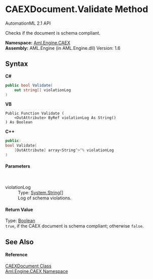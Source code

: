# CAEXDocument.Validate Method 
AutomationML 2.1 API 

Checks if the document is schema compliant.

**Namespace:**&nbsp;<a href="N_Aml_Engine_CAEX">Aml.Engine.CAEX</a><br />**Assembly:**&nbsp;AML.Engine (in AML.Engine.dll) Version: 1.6

## Syntax

**C#**<br />
``` C#
public bool Validate(
	out string[] violationLog
)
```

**VB**<br />
``` VB
Public Function Validate ( 
	<OutAttribute> ByRef violationLog As String()
) As Boolean
```

**C++**<br />
``` C++
public:
bool Validate(
	[OutAttribute] array<String^>^% violationLog
)
```


#### Parameters
&nbsp;<dl><dt>violationLog</dt><dd>Type: <a href="https://docs.microsoft.com/dotnet/api/system.string" target="_parent" rel="noopener noreferrer">System.String</a>[]<br />Log of schema violations.</dd></dl>

#### Return Value
Type: <a href="https://docs.microsoft.com/dotnet/api/system.boolean" target="_parent" rel="noopener noreferrer">Boolean</a><br />`true`, if the CAEX document is schema compliant; otherwise `false`.

## See Also


#### Reference
<a href="T_Aml_Engine_CAEX_CAEXDocument">CAEXDocument Class</a><br /><a href="N_Aml_Engine_CAEX">Aml.Engine.CAEX Namespace</a><br />
